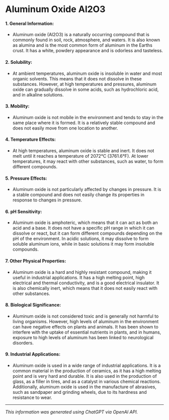 # Aluminum Oxide Al2O3
#### 1. General Information:
* Aluminum oxide (Al2O3) is a naturally occurring compound that is commonly found in soil, rock, atmosphere, and waters. It is also known as alumina and is the most common form of aluminum in the Earths crust. It has a white, powdery appearance and is odorless and tasteless.
#### 2. Solubility:
* At ambient temperatures, aluminum oxide is insoluble in water and most organic solvents. This means that it does not dissolve in these substances. However, at high temperatures and pressures, aluminum oxide can gradually dissolve in some acids, such as hydrochloric acid, and in alkaline solutions.
#### 3. Mobility:
* Aluminum oxide is not mobile in the environment and tends to stay in the same place where it is formed. It is a relatively stable compound and does not easily move from one location to another.
#### 4. Temperature Effects:
* At high temperatures, aluminum oxide is stable and inert. It does not melt until it reaches a temperature of 2072°C (3761.6°F). At lower temperatures, it may react with other substances, such as water, to form different compounds.
#### 5. Pressure Effects:
* Aluminum oxide is not particularly affected by changes in pressure. It is a stable compound and does not easily change its properties in response to changes in pressure.
#### 6. pH Sensitivity:
* Aluminum oxide is amphoteric, which means that it can act as both an acid and a base. It does not have a specific pH range in which it can dissolve or react, but it can form different compounds depending on the pH of the environment. In acidic solutions, it may dissolve to form soluble aluminum ions, while in basic solutions it may form insoluble compounds.
#### 7. Other Physical Properties:
* Aluminum oxide is a hard and highly resistant compound, making it useful in industrial applications. It has a high melting point, high electrical and thermal conductivity, and is a good electrical insulator. It is also chemically inert, which means that it does not easily react with other substances.
#### 8. Biological Significance:
* Aluminum oxide is not considered toxic and is generally not harmful to living organisms. However, high levels of aluminum in the environment can have negative effects on plants and animals. It has been shown to interfere with the uptake of essential nutrients in plants, and in humans, exposure to high levels of aluminum has been linked to neurological disorders.
#### 9. Industrial Applications:
* Aluminum oxide is used in a wide range of industrial applications. It is a common material in the production of ceramics, as it has a high melting point and is very hard and durable. It is also used in the production of glass, as a filler in tires, and as a catalyst in various chemical reactions. Additionally, aluminum oxide is used in the manufacture of abrasives, such as sandpaper and grinding wheels, due to its hardness and resistance to wear.
______________________________________________________________
*This information was generated using ChatGPT via OpenAI API.*